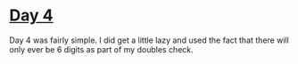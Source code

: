 # [Day 4](https://adventofcode.com/2019/day/4)

Day 4 was fairly simple. I did get a little lazy and used the fact that there will only ever be 6 digits as part of my 
doubles check. 